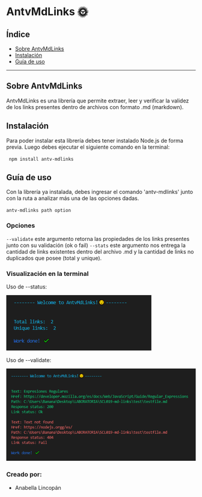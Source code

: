 # AntvMdLinks 🌞

## Índice

* [Sobre AntvMdLinks](#1-sobre-AntvMdLinks)
* [Instalación](#2-instalación)
* [Guía de uso](#3-guía-de-uso)

***

## Sobre AntvMdLinks
AntvMdLinks es una librería que permite extraer, leer y verificar la validez de los links presentes dentro de archivos con formato .md (markdown). 

## Instalación
Para poder instalar esta librería debes tener instalado Node.js de forma previa. Luego debes ejecutar el siguiente comando en la terminal: 

` npm install antv-mdlinks`

## Guía de uso
Con la librería ya instalada, debes ingresar el comando 'antv-mdlinks' junto con la ruta a analizar más una de las opciones dadas.

`antv-mdlinks path option`

### Opciones
`--validate` este argumento retorna las propiedades de los links presentes junto con su validación (ok o fail)
`--stats` este argumento nos entrega la cantidad de links existentes dentro del archivo .md y la cantidad de links no duplicados que posee (total y unique).

### Visualización en la terminal
Uso de --status:

![ejemplostatus](img/ejemplo_status.PNG)

Uso de --validate:

![ejemplovalidate](img/ejemplo_validate.PNG)

### Creado por:

* Anabella Lincopán


